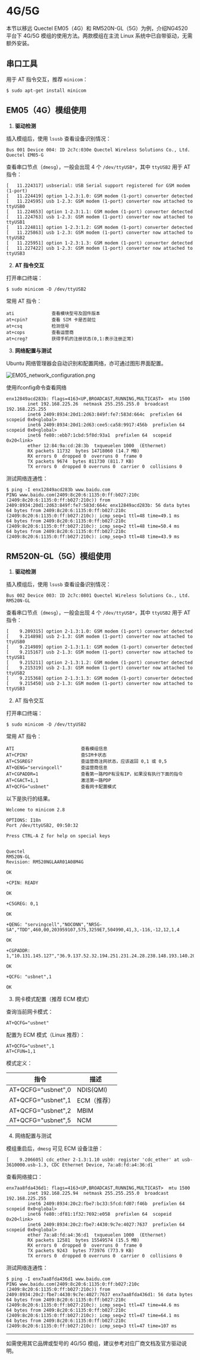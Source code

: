 # 4G/5G

本节以移远 Quectel EM05（4G）和 RM520N-GL（5G）为例，介绍NG4520 平台下 4G/5G 模组的使用方法。两款模组在主流 Linux 系统中已自带驱动，无需额外安装。

## 串口工具

用于 AT 指令交互，推荐 `minicom`：

```
$ sudo apt-get install minicom
```

## EM05（4G）模组使用

1. **驱动检测**

插入模组后，使用 `lsusb` 查看设备识别情况：

```
Bus 001 Device 004: ID 2c7c:030e Quectel Wireless Solutions Co., Ltd. Quectel EM05-G
```

查看串口节点（`dmesg`），一般会出现 4 个 `/dev/ttyUSB*`，其中 `ttyUSB2` 用于 AT 指令：

```
[   11.224317] usbserial: USB Serial support registered for GSM modem (1-port)
[   11.224419] option 1-2.3:1.0: GSM modem (1-port) converter detected
[   11.224595] usb 1-2.3: GSM modem (1-port) converter now attached to ttyUSB0
[   11.224653] option 1-2.3:1.1: GSM modem (1-port) converter detected
[   11.224763] usb 1-2.3: GSM modem (1-port) converter now attached to ttyUSB1
[   11.224811] option 1-2.3:1.2: GSM modem (1-port) converter detected
[   11.225863] usb 1-2.3: GSM modem (1-port) converter now attached to ttyUSB2
[   11.225951] option 1-2.3:1.3: GSM modem (1-port) converter detected
[   11.227422] usb 1-2.3: GSM modem (1-port) converter now attached to ttyUSB3
```

2. **AT 指令交互**

打开串口终端：

```
$ sudo minicom -D /dev/ttyUSB2
```

常用 AT 指令：

```
ati              查看模块型号及固件版本
at+cpin?         查看 SIM 卡是否就位
at+csq           检测信号
at+cops          查看运营商
at+creg?         获得手机的注册状态(0,1:表示注册正常)
```

3. **网络配置与测试**

Ubuntu 网络管理器会自动识别和配置网络，亦可通过图形界面配置。

![EM05_network_configuration.png](/img/EM05_network_configuration.png)

使用ifconfig命令查看网络

```
enx12849acd283b: flags=4163<UP,BROADCAST,RUNNING,MULTICAST>  mtu 1500
        inet 192.168.225.26  netmask 255.255.255.0  broadcast 192.168.225.255
        inet6 2409:8934:20d1:2d63:849f:fe7:583d:664c  prefixlen 64  scopeid 0x0<global>
        inet6 2409:8934:20d1:2d63:cee5:ca58:9917:456b  prefixlen 64  scopeid 0x0<global>
        inet6 fe80::ebb7:1cbd:5f8d:93a1  prefixlen 64  scopeid 0x20<link>
        ether 12:84:9a:cd:28:3b  txqueuelen 1000  (Ethernet)
        RX packets 11732  bytes 14718060 (14.7 MB)
        RX errors 0  dropped 0  overruns 0  frame 0
        TX packets 9674  bytes 811730 (811.7 KB)
        TX errors 0  dropped 0 overruns 0  carrier 0  collisions 0
```

测试网络连通性：

```
$ ping -I enx12849acd283b www.baidu.com
PING www.baidu.com(2409:8c20:6:1135:0:ff:b027:210c (2409:8c20:6:1135:0:ff:b027:210c)) from 2409:8934:20d1:2d63:849f:fe7:583d:664c enx12849acd283b: 56 data bytes
64 bytes from 2409:8c20:6:1135:0:ff:b027:210c (2409:8c20:6:1135:0:ff:b027:210c): icmp_seq=1 ttl=48 time=49.1 ms
64 bytes from 2409:8c20:6:1135:0:ff:b027:210c (2409:8c20:6:1135:0:ff:b027:210c): icmp_seq=2 ttl=48 time=50.4 ms
64 bytes from 2409:8c20:6:1135:0:ff:b027:210c (2409:8c20:6:1135:0:ff:b027:210c): icmp_seq=3 ttl=48 time=43.9 ms
```

## RM520N-GL（5G）模组使用

1. **驱动检测**

插入模组后，使用 `lsusb` 查看设备识别情况：

```
Bus 002 Device 003: ID 2c7c:0801 Quectel Wireless Solutions Co., Ltd. RM520N-GL
```

查看串口节点（`dmesg`），一般会出现 4 个 `/dev/ttyUSB*`，其中 `ttyUSB2` 用于 AT 指令：

```
[    9.209315] option 2-1.3:1.0: GSM modem (1-port) converter detected
[    9.214898] usb 2-1.3: GSM modem (1-port) converter now attached to ttyUSB0
[    9.214989] option 2-1.3:1.1: GSM modem (1-port) converter detected
[    9.215167] usb 2-1.3: GSM modem (1-port) converter now attached to ttyUSB1
[    9.215211] option 2-1.3:1.2: GSM modem (1-port) converter detected
[    9.215319] usb 2-1.3: GSM modem (1-port) converter now attached to ttyUSB2
[    9.215368] option 2-1.3:1.3: GSM modem (1-port) converter detected
[    9.215450] usb 2-1.3: GSM modem (1-port) converter now attached to ttyUSB3
```

2. AT 指令交互

打开串口终端：

```
$ sudo minicom -D /dev/ttyUSB2
```

常用 AT 指令：

```
ATI                         查看模组信息
AT+CPIN?                    查SIM卡状态
AT+C5GREG?                  查运营商注网状态，应该返回 0,1 或 0,5
AT+QENG="servingcell"       查运营商信息
AT+CGPADDR=1                查看第一路PDP有没有IP，如果没有执行下面的指令
AT+CGACT=1,1                激活第一路PDP
AT+QCFG="usbnet"            查看网卡配置模式
```

以下是执行的结果。

```
Welcome to minicom 2.8

OPTIONS: I18n
Port /dev/ttyUSB2, 09:50:32

Press CTRL-A Z for help on special keys


Quectel
RM520N-GL
Revision: RM520NGLAAR01A08M4G

OK

+CPIN: READY

OK

+C5GREG: 0,1

OK

+QENG: "servingcell","NOCONN","NR5G-SA","TDD",460,00,203959107,575,3259E7,504990,41,3,-116,-12,12,1,4

OK

+CGPADDR: 1,"10.131.145.127","36.9.137.52.32.194.251.231.24.28.238.148.193.140.209.180"

OK

+QCFG: "usbnet",1

OK
```

3. 网卡模式配置（推荐 ECM 模式）

查询当前网卡模式：

```
AT+QCFG="usbnet"
```

配置为 ECM 模式（Linux 推荐）：

```
AT+QCFG="usbnet",1 
AT+CFUN=1,1
```

模式定义：

| 指令                 | 描述        |
| ------------------ | --------- |
| AT+QCFG="usbnet",0 | NDIS(QMI) |
| AT+QCFG="usbnet",1 | ECM（推荐）   |
| AT+QCFG="usbnet",2 | MBIM      |
| AT+QCFG="usbnet",5 | NCM       |

4. 网络配置与测试

模组重启后，`dmesg` 可见 ECM 设备注册：

```
[    9.206605] cdc_ether 2-1.3:1.10 usb0: register 'cdc_ether' at usb-3610000.usb-1.3, CDC Ethernet Device, 7a:a8:fd:a4:36:d1
```

查看网络接口：

```
enx7aa8fda436d1: flags=4163<UP,BROADCAST,RUNNING,MULTICAST>  mtu 1500
        inet 192.168.225.94  netmask 255.255.255.0  broadcast 192.168.225.255
        inet6 2409:8934:20c2:fbe7:bc33:5fcd:fd07:f46b  prefixlen 64  scopeid 0x0<global>
        inet6 fe80::df81:1f32:7692:e058  prefixlen 64  scopeid 0x20<link>
        inet6 2409:8934:20c2:fbe7:4430:9c7e:4027:7637  prefixlen 64  scopeid 0x0<global>
        ether 7a:a8:fd:a4:36:d1  txqueuelen 1000  (Ethernet)
        RX packets 12581  bytes 15549574 (15.5 MB)
        RX errors 0  dropped 0  overruns 0  frame 0
        TX packets 9243  bytes 773976 (773.9 KB)
        TX errors 0  dropped 0 overruns 0  carrier 0  collisions 0
```

测试网络连通性：

```
$ ping -I enx7aa8fda436d1 www.baidu.com
PING www.baidu.com(2409:8c20:6:1135:0:ff:b027:210c (2409:8c20:6:1135:0:ff:b027:210c)) from 2409:8934:20c2:fbe7:4430:9c7e:4027:7637 enx7aa8fda436d1: 56 data bytes
64 bytes from 2409:8c20:6:1135:0:ff:b027:210c (2409:8c20:6:1135:0:ff:b027:210c): icmp_seq=1 ttl=47 time=44.6 ms
64 bytes from 2409:8c20:6:1135:0:ff:b027:210c (2409:8c20:6:1135:0:ff:b027:210c): icmp_seq=2 ttl=47 time=64.1 ms
64 bytes from 2409:8c20:6:1135:0:ff:b027:210c (2409:8c20:6:1135:0:ff:b027:210c): icmp_seq=3 ttl=47 time=107 ms
```

---



如需使用其它品牌或型号的 4G/5G 模组，建议参考对应厂商文档及官方驱动说明。
